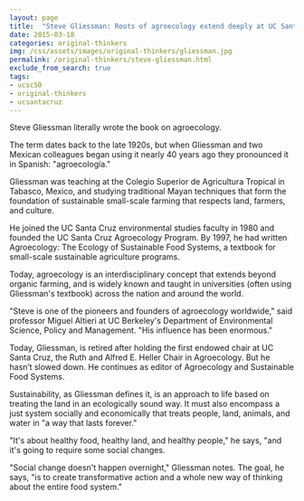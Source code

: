```yaml
---
layout: page
title:  "Steve Gliessman: Roots of agroecology extend deeply at UC Santa Cruz"
date: 2015-03-18
categories: original-thinkers
img: /css/assets/images/original-thinkers/gliessman.jpg
permalink: /original-thinkers/steve-gliessman.html
exclude_from_search: true
tags: 
- ucsc50
- original-thinkers
- ucsantacruz
---
```

Steve Gliessman literally wrote the book on agroecology.

The term dates back to the late 1920s, but when Gliessman and two Mexican colleagues began using it nearly 40 years ago they pronounced it in Spanish: "agroecología."

Gliessman was teaching at the Colegio Superior de Agricultura Tropical in Tabasco, Mexico, and studying traditional Mayan techniques that form the foundation of sustainable small-scale farming that respects land, farmers, and culture.

He joined the UC Santa Cruz environmental studies faculty in 1980 and founded the UC Santa Cruz Agroecology Program. By 1997, he had written Agroecology: The Ecology of Sustainable Food Systems, a textbook for small-scale sustainable agriculture programs. 

Today, agroecology is an interdisciplinary concept that extends beyond organic farming, and is widely known and taught in universities (often using Gliessman's textbook) across the nation and around the world.  

"Steve is one of the pioneers and founders of agroecology worldwide," said professor Miguel Altieri at UC Berkeley's Department of Environmental Science, Policy and Management. "His influence has been enormous."

Today, Gliessman,  is retired after holding the first endowed chair at UC Santa Cruz, the Ruth and Alfred E. Heller Chair in Agroecology. But he hasn’t slowed down. He continues as editor of Agroecology and Sustainable Food Systems. 

Sustainability, as Gliessman defines it, is an approach to life based on treating the land in an ecologically sound way. It must also encompass a just system socially and economically that treats people, land, animals, and water in "a way that lasts forever."

"It's about healthy food, healthy land, and healthy people," he says, "and it's going to require some social changes.

"Social change doesn't happen overnight," Gliessman notes. The goal, he says, "is to create transformative action and a whole new way of thinking about the entire food system."